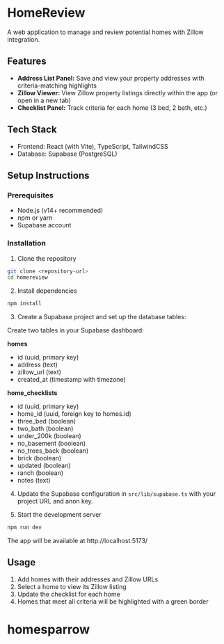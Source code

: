 # HomeReview

A web application to manage and review potential homes with Zillow integration.

## Features

- **Address List Panel:** Save and view your property addresses with criteria-matching highlights
- **Zillow Viewer:** View Zillow property listings directly within the app (or open in a new tab)
- **Checklist Panel:** Track criteria for each home (3 bed, 2 bath, etc.)

## Tech Stack

- Frontend: React (with Vite), TypeScript, TailwindCSS
- Database: Supabase (PostgreSQL)

## Setup Instructions

### Prerequisites

- Node.js (v14+ recommended)
- npm or yarn
- Supabase account

### Installation

1. Clone the repository
```bash
git clone <repository-url>
cd homereview
```

2. Install dependencies
```bash
npm install
```

3. Create a Supabase project and set up the database tables:

Create two tables in your Supabase dashboard:

**homes**
- id (uuid, primary key)
- address (text)
- zillow_url (text)
- created_at (timestamp with timezone)

**home_checklists**
- id (uuid, primary key)
- home_id (uuid, foreign key to homes.id)
- three_bed (boolean)
- two_bath (boolean)
- under_200k (boolean)
- no_basement (boolean)
- no_trees_back (boolean)
- brick (boolean)
- updated (boolean)
- ranch (boolean)
- notes (text)

4. Update the Supabase configuration in `src/lib/supabase.ts` with your project URL and anon key.

5. Start the development server
```bash
npm run dev
```

The app will be available at http://localhost:5173/

## Usage

1. Add homes with their addresses and Zillow URLs
2. Select a home to view its Zillow listing
3. Update the checklist for each home
4. Homes that meet all criteria will be highlighted with a green border
# homesparrow
